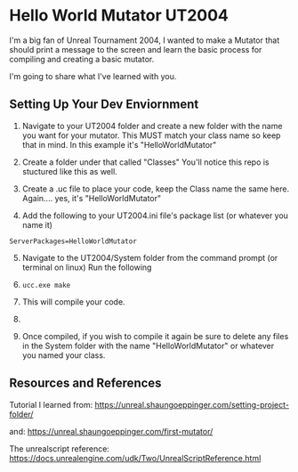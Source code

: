# Hello World Mutator UT2004

I'm a big fan of Unreal Tournament 2004, I wanted to make a Mutator that should print a message to the screen and learn the basic process for compiling and creating a basic mutator.

I'm going to share what I've learned with you.

## Setting Up Your Dev Enviornment

1) Navigate to your UT2004 folder and create a new folder with the name you want for your mutator. This MUST match your class name so keep that in mind.
   In this example it's "HelloWorldMutator"

2) Create a folder under that called "Classes"
   You'll notice this repo is stuctured like this as well.

3) Create a .uc file to place your code, keep the Class name the same here.
   Again.... yes, it's "HelloWorldMutator"

4) Add the following to your UT2004.ini file's package list (or whatever you name it)

```ServerPackages=HelloWorldMutator```

5) Navigate to the UT2004/System folder from the command prompt (or terminal on linux)
   Run the following
6) 
   ```ucc.exe make```

6) This will compile your code.
7) 
7) Once compiled, if you wish to compile it again be sure to delete any files in the System folder with the name "HelloWorldMutator" or whatever you named your class.


## Resources and References

Tutorial I learned from: https://unreal.shaungoeppinger.com/setting-project-folder/

and: https://unreal.shaungoeppinger.com/first-mutator/

The unrealscript reference: https://docs.unrealengine.com/udk/Two/UnrealScriptReference.html
      